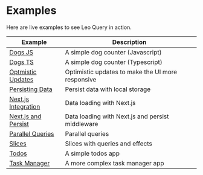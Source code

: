 # Examples

Here are live examples to see Leo Query in action.

| Example                                                                                                               | Description                                        |
|-----------------------------------------------------------------------------------------------------------------------|----------------------------------------------------|
| [Dogs JS](https://codesandbox.io/p/devbox/leo-query-dogs-demo-js-forked-tt6tq6?workspaceId=ws_CTu2uAaf7QNEGg4Jxmo6VN) | A simple dog counter (Javascript)                  |
| [Dogs TS](https://codesandbox.io/p/devbox/leo-query-dogs-demo-ts-forked-wnxn3w?workspaceId=ws_CTu2uAaf7QNEGg4Jxmo6VN) | A simple dog counter (Typescript)                  |
| [Optmistic Updates](https://codesandbox.io/p/sandbox/hcfp9y)                                                          | Optimistic updates to make the UI more responsive  |
| [Persisting Data](https://codesandbox.io/p/sandbox/xtq66z)                                                            | Persist data with local storage                    |
| [Next.js Integration](https://codesandbox.io/p/devbox/next-js-example-0-3-0-y6w29t)                                   | Data loading with Next.js                          |
| [Next.js and Persist](https://codesandbox.io/p/devbox/next-js--persist-example-0-3-0-forked-tcssj5)                   | Data loading with Next.js and persist middleware   |
| [Parallel Queries](https://codesandbox.io/p/sandbox/vy9292)                                                           | Parallel queries                                   |
| [Slices](https://codesandbox.io/p/sandbox/gsfqs3)                                                                     | Slices with queries and effects                    |
| [Todos](https://codesandbox.io/p/sandbox/todos-0-3-0-d75vj5)                                                          | A simple todos app                                 |
| [Task Manager](https://stackblitz.com/edit/leo-query-task-manager?file=src%2FApp.tsx)                                 | A more complex task manager app                    |

